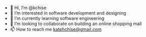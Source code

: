 - 👋 Hi, I’m @kchise
- 👀 I’m interested in software development and designing 
- 🌱 I’m currently learning software  engineering 
- 💞️ I’m looking to collaborate on building an online shopping mall 
- 📫 How to reach me katehchise@gmail.com 

<!---
kchise/kchise is a ✨ special ✨ repository because its `README.md` (this file) appears on your GitHub profile.
You can click the Preview link to take a look at your changes.
--->
